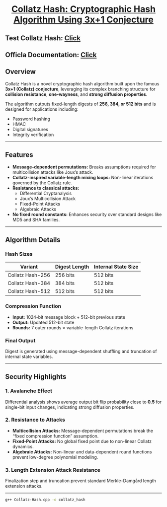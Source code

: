  <div align="center">
<h1> <a href="https://shaurya010.github.io/Collatz-Hash/" target="_blank">Collatz Hash: Cryptographic Hash Algorithm Using 3x+1 Conjecture</a> </h1>

</div>

## Test Collatz Hash: <a href="https://shaurya010.github.io/Collatz-Hash-Cryptographic-Hash-Algorithm-Using-Collatz-Conjecture/" target="_blank">Click</a> 

## Officla Documentation: <a href="https://eprint.iacr.org/2025/1606" target="_blank">Click</a> 

## Overview
Collatz Hash is a novel cryptographic hash algorithm built upon the famous **3x+1 (Collatz) conjecture**, leveraging its complex branching structure for **collision resistance**, **one-wayness**, and **strong diffusion properties**.  

The algorithm outputs fixed-length digests of **256, 384, or 512 bits** and is designed for applications including:
- Password hashing
- HMAC
- Digital signatures
- Integrity verification

---

## Features
- **Message-dependent permutations:** Breaks assumptions required for multicollision attacks like Joux’s attack.
- **Collatz-inspired variable-length mixing loops:** Non-linear iterations governed by the Collatz rule.
- **Resistance to classical attacks:**
  - Differential Cryptanalysis
  - Joux’s Multicollision Attack
  - Fixed-Point Attacks
  - Algebraic Attacks
- **No fixed round constants:** Enhances security over standard designs like MD5 and SHA families.

---

## Algorithm Details

### Hash Sizes
| Variant             | Digest Length | Internal State Size |
|---------------------|---------------|---------------------|
| Collatz Hash-256     | 256 bits       | 512 bits            |
| Collatz Hash-384     | 384 bits       | 512 bits            |
| Collatz Hash-512     | 512 bits       | 512 bits            |

### Compression Function
- **Input:** 1024-bit message block + 512-bit previous state  
- **Output:** Updated 512-bit state  
- **Rounds:** 7 outer rounds × variable-length Collatz iterations  

### Final Output
Digest is generated using message-dependent shuffling and truncation of internal state variables.

---

## Security Highlights

### 1. Avalanche Effect
Differential analysis shows average output bit flip probability close to **0.5** for single-bit input changes, indicating strong diffusion properties.

### 2. Resistance to Attacks
- **Multicollision Attacks:** Message-dependent permutations break the “fixed compression function” assumption.
- **Fixed-Point Attacks:** No global fixed point due to non-linear Collatz dynamics.
- **Algebraic Attacks:** Non-linear and data-dependent round functions prevent low-degree polynomial modeling.

### 3. Length Extension Attack Resistance
Finalization step and truncation prevent standard Merkle–Damgård length extension attacks.

---


```bash
g++ Collatz-Hash.cpp -o collatz_hash
